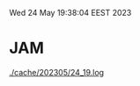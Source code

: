 Wed 24 May 19:38:04 EEST 2023
# JAM
<a href='./cache/202305/24_19.log'>./cache/202305/24_19.log</a>
